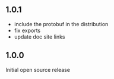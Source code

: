 ## 1.0.1

-   include the protobuf in the distribution
-   fix exports
-   update doc site links

## 1.0.0

Initial open source release
